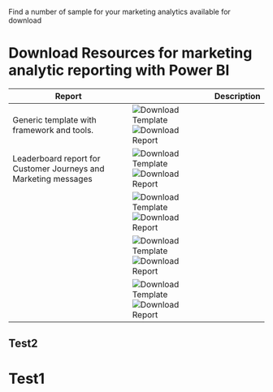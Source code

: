 Find a number of sample for your marketing analytics available for download

# Download Resources for marketing analytic reporting with Power BI

|Report| |Description|
| ------------------------------- | --- | ------------------------------- |
|Generic template with framework and tools. |![Download Template]({{site.baseurl}}/images/IconDownloadTemplate30.png) ![Download Report]({{site.baseurl}}/images/IconDownloadReport30.png)|   |
|Leaderboard report for Customer Journeys and Marketing messages|![Download Template]({{site.baseurl}}/images/IconDownloadTemplate30.png) ![Download Report]({{site.baseurl}}/images/IconDownloadReport30.png)|   |
|   |![Download Template]({{site.baseurl}}/images/IconDownloadTemplate30.png) ![Download Report]({{site.baseurl}}/images/IconDownloadReport30.png)|   |
|   |![Download Template]({{site.baseurl}}/images/IconDownloadTemplate30.png) ![Download Report]({{site.baseurl}}/images/IconDownloadReport30.png)|   |
|   |![Download Template]({{site.baseurl}}/images/IconDownloadTemplate30.png) ![Download Report]({{site.baseurl}}/images/IconDownloadReport30.png)|   |

## Test2
# Test1
